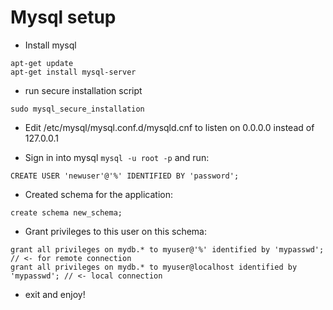 # Mysql setup

* Install mysql
```
apt-get update
apt-get install mysql-server
```

* run secure installation script
```
sudo mysql_secure_installation
```
* Edit /etc/mysql/mysql.conf.d/mysqld.cnf to listen on 0.0.0.0 instead of 127.0.0.1

* Sign in into mysql `mysql -u root -p` and run:
```
CREATE USER 'newuser'@'%' IDENTIFIED BY 'password';
```
* Created schema for the application:
```
create schema new_schema;
```

* Grant privileges to this user on this schema:
```
grant all privileges on mydb.* to myuser@'%' identified by 'mypasswd'; // <- for remote connection
grant all privileges on mydb.* to myuser@localhost identified by 'mypasswd'; // <- local connection
```
* exit and enjoy!
